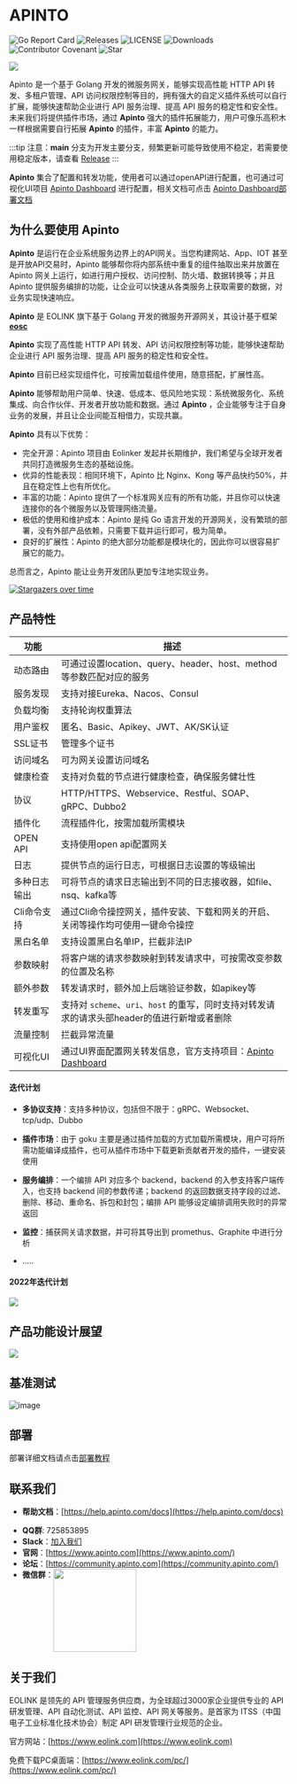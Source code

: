 # APINTO

<div class="[&>p]-flex [&>p]-gap-2">

![Go Report Card](https://goreportcard.com/badge/github.com/eolinker/apinto) 
![Releases](https://img.shields.io/github/release/eolinker/apinto/all.svg?style=flat-square)
![LICENSE](https://img.shields.io/github/license/eolinker/Apinto.svg?style=flat-square)
![Downloads](https://shields.io/github/downloads/eolinker/apinto/total)
![Contributor Covenant](https://img.shields.io/badge/Contributor%20Covenant-2.1-4baaaa.svg)
![Star](https://img.shields.io/github/stars/eolinker/apinto)

</div>

![](http://data.eolinker.com/course/eaC48Js3400ffd03c21e36b3eea434dce22d7877a3194f6.png)

Apinto 是一个基于 Golang 开发的微服务网关，能够实现高性能 HTTP API 转发、多租户管理、API 访问权限控制等目的，拥有强大的自定义插件系统可以自行扩展，能够快速帮助企业进行 API 服务治理、提高 API 服务的稳定性和安全性。未来我们将提供插件市场，通过 **Apinto** 强大的插件拓展能力，用户可像乐高积木一样根据需要自行拓展 **Apinto** 的插件，丰富 **Apinto** 的能力。

:::tip
注意：**main** 分支为开发主要分支，频繁更新可能导致使用不稳定，若需要使用稳定版本，请查看 [Release](https://github.com/eolinker/apinto/releases)
:::

**Apinto** 集合了配置和转发功能，使用者可以通过openAPI进行配置，也可通过可视化UI项目 [Apinto Dashboard](https://github.com/eolinker/apinto-dashboard) 进行配置，相关文档可点击 [Apinto Dashboard部署文档](/docs/dashboard/quick/arrange)

## 为什么要使用 Apinto

**Apinto** 是运行在企业系统服务边界上的API网关。当您构建网站、App、IOT 甚至是开放API交易时，Apinto 能够帮你将内部系统中重复的组件抽取出来并放置在 Apinto 网关上运行，如进行用户授权、访问控制、防火墙、数据转换等；并且 Apinto 提供服务编排的功能，让企业可以快速从各类服务上获取需要的数据，对业务实现快速响应。

**Apinto** 是 EOLINK 旗下基于 Golang 开发的微服务开源网关，其设计基于框架 **[eosc](https://github.com/eolinker/eosc)**

**Apinto** 实现了高性能 HTTP API 转发、API 访问权限控制等功能，能够快速帮助企业进行 API 服务治理、提高 API 服务的稳定性和安全性。

**Apinto** 目前已经实现组件化，可按需加载组件使用，随意搭配，扩展性高。

**Apinto** 能够帮助用户简单、快速、低成本、低风险地实现：系统微服务化、系统集成、向合作伙伴、开发者开放功能和数据。通过 **Apinto** ，企业能够专注于自身业务的发展，并且让企业间能互相借力，实现共赢。

**Apinto** 具有以下优势：

- 完全开源：Apinto 项目由 Eolinker 发起并长期维护，我们希望与全球开发者共同打造微服务生态的基础设施。
- 优异的性能表现：相同环境下，Apinto 比 Nginx、Kong 等产品快约50%，并且在稳定性上也有所优化。
- 丰富的功能：Apinto 提供了一个标准网关应有的所有功能，并且你可以快速连接你的各个微服务以及管理网络流量。
- 极低的使用和维护成本：Apinto 是纯 Go 语言开发的开源网关，没有繁琐的部署，没有外部产品依赖，只需要下载并运行即可，极为简单。
- 良好的扩展性：Apinto 的绝大部分功能都是模块化的，因此你可以很容易扩展它的能力。

总而言之，Apinto 能让业务开发团队更加专注地实现业务。

[![Stargazers over time](https://starchart.cc/eolinker/apinto.svg)](#)

## 产品特性

| 功能       | 描述                                                                                     |
|----------|----------------------------------------------------------------------------------------|
| 动态路由     | 可通过设置location、query、header、host、method等参数匹配对应的服务                                       |
| 服务发现     | 支持对接Eureka、Nacos、Consul                                                                |
| 负载均衡     | 支持轮询权重算法                                                                               |
| 用户鉴权     | 匿名、Basic、Apikey、JWT、AK/SK认证                                                            |
| SSL证书    | 管理多个证书                                                                                 |
| 访问域名     | 可为网关设置访问域名                                                                             |
| 健康检查     | 支持对负载的节点进行健康检查，确保服务健壮性                                                                 |
| 协议       | HTTP/HTTPS、Webservice、Restful、SOAP、gRPC、Dubbo2                                         |
| 插件化      | 流程插件化，按需加载所需模块                                                                         |
| OPEN API | 支持使用open api配置网关                                                                       |
| 日志       | 提供节点的运行日志，可根据日志设置的等级输出                                                                 |
| 多种日志输出   | 可将节点的请求日志输出到不同的日志接收器，如file、nsq、kafka等                                                  |
| Cli命令支持  | 通过Cli命令操控网关，插件安装、下载和网关的开启、关闭等操作均可使用一键命令操控                                              |
| 黑白名单     | 支持设置黑白名单IP，拦截非法IP                                                                      |
| 参数映射     | 将客户端的请求参数映射到转发请求中，可按需改变参数的位置及名称                                                        |
| 额外参数     | 转发请求时，额外加上后端验证参数，如apikey等                                                              |
| 转发重写     | 支持对 `scheme`、`uri`、`host` 的重写，同时支持对转发请求的请求头部header的值进行新增或者删除                           |
| 流量控制     | 拦截异常流量                                                                                 |
| 可视化UI    | 通过UI界面配置网关转发信息，官方支持项目：[Apinto Dashboard](https://github.com/eolinker/apinto-dashboard) |

#### 迭代计划

- **多协议支持**：支持多种协议，包括但不限于：gRPC、Websocket、tcp/udp、Dubbo

- **插件市场**：由于 goku 主要是通过插件加载的方式加载所需模块，用户可将所需功能编译成插件，也可从插件市场中下载更新贡献者开发的插件，一键安装使用

- **服务编排**：一个编排 API 对应多个 backend，backend 的入参支持客户端传入，也支持 backend 间的参数传递；backend 的返回数据支持字段的过滤、删除、移动、重命名、拆包和封包；编排 API 能够设定编排调用失败时的异常返回

- **监控**：捕获网关请求数据，并可将其导出到 promethus、Graphite 中进行分析
- .....

#### 2022年迭代计划
![](http://data.eolinker.com/course/NjYrbqx2804eb7d3b0216009f9bbcdeb483f6f5354815ba.jpeg)


## 产品功能设计展望

![](http://data.eolinker.com/course/QDcZqTD6d2e3811ea57e436ffd32a10a8ffd72eaa9c037d.png)

## 基准测试

![image](https://user-images.githubusercontent.com/25589530/149748340-dc544f79-a8f9-46f5-903d-a3af4fb8b16e.png)

## 部署

部署详细文档请点击[部署教程](/docs/apinto/quick/arrange)


## **联系我们**


* **帮助文档**：[https://help.apinto.com/docs](https://help.apinto.com/docs)
- **QQ群**: 725853895
- **Slack**：[加入我们](https://join.slack.com/t/slack-zer6755/shared_invite/zt-u7wzqp1u-aNA0XK9Bdb3kOpN03jRmYQ)
- **官网**：[https://www.apinto.com](https://www.apinto.com/)
- **论坛**：[https://community.apinto.com](https://community.apinto.com/)
- **微信群**：<img src="https://user-images.githubusercontent.com/25589530/149860447-5879437b-3cda-4833-aee3-69a2e538e85d.png" width="150" style="display: inline; vertical-align: top;" />

## 关于我们

EOLINK 是领先的 API 管理服务供应商，为全球超过3000家企业提供专业的 API 研发管理、API 自动化测试、API 监控、API 网关等服务。是首家为 ITSS（中国电子工业标准化技术协会）制定 API 研发管理行业规范的企业。

官方网站：[https://www.eolink.com](https://www.eolink.com)

免费下载PC桌面端：[https://www.eolink.com/pc/](https://www.eolink.com/pc/)
